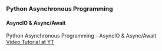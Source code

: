 ### Python Asynchronous Programming

#### AsyncIO & Async/Await

Python Asynchronous Programming - AsyncIO & Async/Await  
[Video Tutorial at YT][link1]




[link1]:https://www.youtube.com/watch?v=t5Bo1Je9EmE 